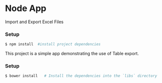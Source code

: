 # Node App

Import and Export Excel Files
### Setup
```bash
$ npm install  #install project dependencies
```



This project is a simple app demonstrating the use of Table export.
<br>

### Setup
```bash
$ bower install   # Install the dependencies into the `libs` directory
```
